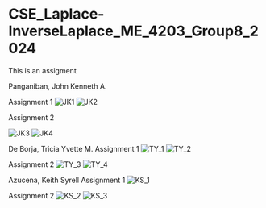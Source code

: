 # CSE_Laplace-InverseLaplace_ME_4203_Group8_2024
This is an assigment

Panganiban, John Kenneth A. 

Assignment 1
![JK1](https://github.com/JohnKennethPanganiban/CSE_Laplace-InverseLaplace_ME_4203_Group8_2024/assets/159016125/537bc650-0290-473b-a7b3-b9a5a6c44a3e)
![JK2](https://github.com/JohnKennethPanganiban/CSE_Laplace-InverseLaplace_ME_4203_Group8_2024/assets/159016125/a622def1-708e-4e89-af47-4a45c30125c1)

Assignment 2

![JK3](https://github.com/JohnKennethPanganiban/CSE_Laplace-InverseLaplace_ME_4203_Group8_2024/assets/159016125/2de42608-c370-4453-ab52-87c11677b2fc)
![JK4](https://github.com/JohnKennethPanganiban/CSE_Laplace-InverseLaplace_ME_4203_Group8_2024/assets/159016125/18ad50db-9860-47f6-bc47-379f8ad11285)

De Borja, Tricia Yvette M.
Assignment 1
![TY_1](https://github.com/triciadbrjaa/CSE_Laplace-InverseLaplace_ME_4203_Group8_2024/assets/161011837/fdd88743-4bd0-4aa4-9c42-d9bc8f63cf79)
![TY_2](https://github.com/triciadbrjaa/CSE_Laplace-InverseLaplace_ME_4203_Group8_2024/assets/161011837/22f00d2b-243b-433c-a9db-724247eaef63)

Assignment 2
![TY_3](https://github.com/triciadbrjaa/CSE_Laplace-InverseLaplace_ME_4203_Group8_2024/assets/161011837/eb26115f-03d0-4ced-ab49-a3e6ebf79c6d)
![TY_4](https://github.com/triciadbrjaa/CSE_Laplace-InverseLaplace_ME_4203_Group8_2024/assets/161011837/733a0cc4-a1d7-4906-a9bb-994a14e62c24)

Azucena, Keith Syrell
Assignment 1
![KS_1](https://github.com/KeithSyrellAzucena/CSE_Laplace-InverseLaplace_ME_4203_Group8_2024/assets/159856389/f3c9445b-e2d0-477d-8116-00b9fb344a46)

Assignment 2
![KS_2](https://github.com/KeithSyrellAzucena/CSE_Laplace-InverseLaplace_ME_4203_Group8_2024/assets/159856389/9031c045-cbb4-49ac-b009-b73b113667e0)
![KS_3](https://github.com/KeithSyrellAzucena/CSE_Laplace-InverseLaplace_ME_4203_Group8_2024/assets/159856389/71be9692-e4b1-4a5a-835a-4484772423d6)








